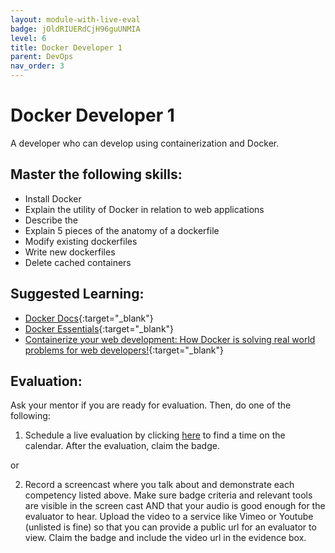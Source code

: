 ```yaml
---
layout: module-with-live-eval
badge: jOldRIUERdCjH96guUNMIA
level: 6
title: Docker Developer 1
parent: DevOps
nav_order: 3
---
```

# Docker Developer 1

A developer who can develop using containerization and Docker.

## Master the following skills:

- Install Docker
- Explain the utility of Docker in relation to web applications
- Describe the
- Explain 5 pieces of the anatomy of a dockerfile
- Modify existing dockerfiles
- Write new dockerfiles
- Delete cached containers

## Suggested Learning:

- [Docker Docs](https://docs.docker.com/){:target="\_blank"}
- [Docker Essentials](https://www.udemy.com/course/docker-essentials/){:target="\_blank"}
- [Containerize your web development: How Docker is solving real world problems for web developers!](https://usersnap.com/blog/docker-for-web-developers/){:target="\_blank"}

## Evaluation:

Ask your mentor if you are ready for evaluation. Then, do one of the following:

1. Schedule a live evaluation by clicking [here](https://api.logro.io/widget/appointment/codex-evals/full-stack) to find a time on the calendar. After the evaluation, claim the badge.

or

2. Record a screencast where you talk about and demonstrate each competency listed above. Make sure badge criteria and relevant tools are visible in the screen cast AND that your audio is good enough for the evaluator to hear. Upload the video to a service like Vimeo or Youtube (unlisted is fine) so that you can provide a public url for an evaluator to view. Claim the badge and include the video url in the evidence box.
